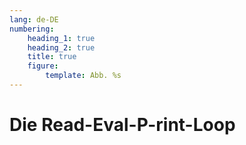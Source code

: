 ```yaml
---
lang: de-DE
numbering:
    heading_1: true
    heading_2: true
    title: true
    figure:
        template: Abb. %s
---
```


# Die **R**ead-**E**val-**P**-rint-**L**oop
